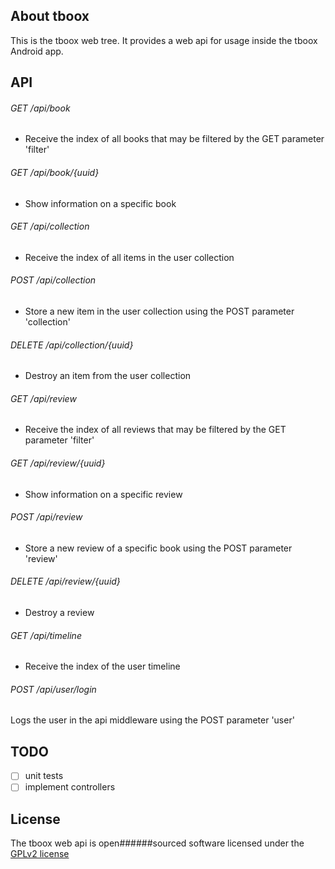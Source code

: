 ## About tboox

This is the tboox web tree. It provides a web api for usage inside the tboox Android app.

## API

###### GET /api/book
* Receive the index of all books that may be filtered by the GET parameter 'filter'
###### GET /api/book/{uuid}
* Show information on a specific book

###### GET /api/collection
* Receive the index of all items in the user collection
###### POST /api/collection
* Store a new item in the user collection using the POST parameter 'collection'
###### DELETE /api/collection/{uuid}
* Destroy an item from the user collection

###### GET /api/review
* Receive the index of all reviews that may be filtered by the GET parameter 'filter'
###### GET /api/review/{uuid}
* Show information on a specific review
###### POST /api/review
* Store a new review of a specific book using the POST parameter 'review'
###### DELETE /api/review/{uuid}
* Destroy a review

###### GET /api/timeline
* Receive the index of the user timeline

###### POST /api/user/login
Logs the user in the api middleware using the POST parameter 'user'

## TODO

- [ ] unit tests
- [ ] implement controllers

## License

The tboox web api is open######sourced software licensed under the [GPLv2 license](https://www.gnu.org/licenses/gpl-2.0.html)
